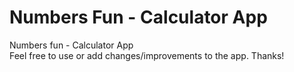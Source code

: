 # Numbers Fun - Calculator App
Numbers fun - Calculator App<br>
Feel free to use or add changes/improvements to the app. Thanks!
